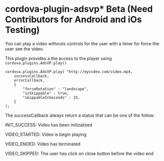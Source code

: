 <!--
# license: Licensed to the Apache Software Foundation (ASF) under one
#         or more contributor license agreements.  See the NOTICE file
#         distributed with this work for additional information
#         regarding copyright ownership.  The ASF licenses this file
#         to you under the Apache License, Version 2.0 (the
#         "License"); you may not use this file except in compliance
#         with the License.  You may obtain a copy of the License at
#
#           http://www.apache.org/licenses/LICENSE-2.0
#
#         Unless required by applicable law or agreed to in writing,
#         software distributed under the License is distributed on an
#         "AS IS" BASIS, WITHOUT WARRANTIES OR CONDITIONS OF ANY
#         KIND, either express or implied.  See the License for the
#         specific language governing permissions and limitations
#         under the License.
-->

# cordova-plugin-adsvp* Beta (Need Contributors for Android and iOs Testing)

You can play a video withouts controls for the user with a timer for force the user see the video.

This plugin provides a the access to the player using `cordova.plugins.AdsVP.play()`

    cordova.plugins.AdsVP.play( "http://myvideo.com/video.mp4,
        successCallback,
        errorCallback,
        {
            "forceRotation" : "landscape",
            "isSkippable" : true,
            "skippableInSeconds" : 15,
        }
    );


The successCallback always return a status that can be one of the follow:

INIT_SUCCESS: Video has been initizalized

VIDEO_STARTED: Video is begin playing

VIDEO_ENDED: Video has terminated

VIDEO_SKIPPED: The user has click on close button before the video end

